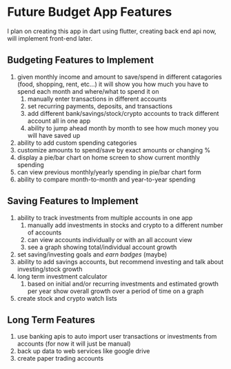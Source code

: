 # Future Budget App Features

I plan on creating this app in dart using flutter, creating back end api now, will implement front-end later.

## Budgeting Features to Implement

1. given monthly income and amount to save/spend in different catagories (food, shopping, rent, etc...) it will show you how much you have to spend each month and where/what to spend it on
    1. manually enter transactions in different accounts
    2. set recurring payments, deposits, and transactions
    3. add different bank/savings/stock/crypto accounts to track different account all in one app
    4. ability to jump ahead month by month to see how much money you will have saved up
2. ability to add custom spending categories
3. customize amounts to spend/save by exact amounts or changing %
4. display a pie/bar chart on home screen to show current monthly spending
5. can view previous monthly/yearly spending in pie/bar chart form
6. ability to compare month-to-month and year-to-year spending

## Saving Features to Implement

1. ability to track investments from multiple accounts in one app
    1. manually add investments in stocks and crypto to a different number of accounts
    2. can view accounts individually or with an all account view
    3. see a graph showing total/individual account growth
2. set saving/investing goals and *earn badges* (maybe)
3. ability to add savings accounts, but recommend investing and talk about investing/stock growth
4. long term investment calculator
    1. based on initial and/or recurring investments and estimated growth per year show overall growth over a period of time on a graph
5. create stock and crypto watch lists

## Long Term Features

1. use banking apis to auto import user transactions or investments from accounts (for now it will just be manual)
2. back up data to web services like google drive
3. create paper trading accounts